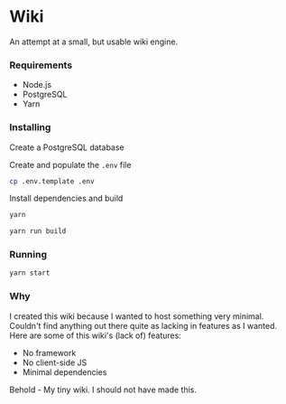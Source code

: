 # Wiki

An attempt at a small, but usable wiki engine.

### Requirements
- Node.js
- PostgreSQL
- Yarn

### Installing
Create a PostgreSQL database

Create and populate the `.env` file
```sh
cp .env.template .env
```

Install dependencies and build
```sh
yarn

yarn run build
```

### Running
```sh
yarn start
```

### Why
I created this wiki because I wanted to host something very minimal. Couldn't find anything out there quite as lacking in features as I wanted. Here are some of this wiki's (lack of) features:
- No framework
- No client-side JS
- Minimal dependencies

Behold - My tiny wiki. I should not have made this.
